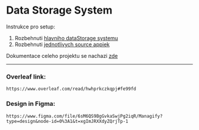 # Data Storage System

Instrukce pro setup:
1. Rozbehnuti [hlavniho dataStorage systemu](./dataStorageSystem/README.md)
2. Rozbehnuti [jednotlivych source appiek](./source_apps/README.md)

Dokumentace celeho projektu se nachazi [zde](./documentation)

---

### Overleaf link: 
`https://www.overleaf.com/read/hwhprkczkqpj#fe99fd`

### Design in Figma: 
`https://www.figma.com/file/6sM6QS9BgGvkaSwjPg2iqR/Managify?type=design&node-id=0%3A1&t=xgImJRXXdyZQrjTp-1`